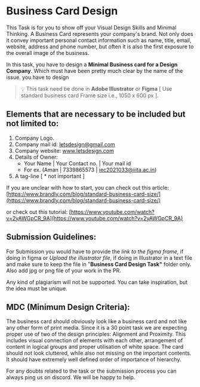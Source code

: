 # Business Card Design

This Task is for you to show off your Visual Design Skills and Minimal Thinking. 
A Business Card represents your company's brand. Not only does it convey important personal contact information such as name, title, email, website, address and phone number, but often it is also the first exposure to the overall image of the business.

In this task, you have to design a **Minimal Business card for a Design Company**. Which must have been pretty much clear by the name of the issue. you have to design 

> 💡 This task need be done in **Adobe Illustrator** or **Figma** [ Use standard business card Frame size i.e., 1050 x 600 px ].

## Elements that are necessary to be included but not limited to:

1. Company Logo. 
2. Company mail id: letsdesign@gmail.com
3. Company website: www.letsdesign.com
4. Details of Owner: 
    - Your Name | Your Contact no. | Your mail id
    - For ex. (Aman | 7339865573 | iec2021033@iiita.ac.in)
5. A tag-line [ * not important ]

If you are unclear with how to start, you can check out this article: [https://www.brandly.com/blog/standard-business-card-size/](https://www.brandly.com/blog/standard-business-card-size/) 

or check out this tutorial: [https://www.youtube.com/watch?v=2yAWGpCR_9A](https://www.youtube.com/watch?v=2yAWGpCR_9A)

## Submission Guidelines:

For Submission you would have to provide the *link to the figma frame,* if doing in figma or *Upload the illustrator file*, if doing in Illustrator in a text file and make sure to keep the file in "**Business Card Design Task"** folder only. Also add jpg or png file of your work in the PR.

Any kind of plagiarism will not be supported. You can take inspiration, but the idea must be unique. 

## **MDC (Minimum Design Criteria):**

The business card should obviously look like a business card and not like any other form of print media. Since it is a 30 point task we are expecting proper use of two of the design principles: Alignment and Proximity. This includes visual connection of elements with each other, arrangement of content in logical groups and proper utilisation of white space. The card should not look cluttered, while also not missing on the important contents. It should have extremely well defined order of importance of hierarchy.

For any doubts related to the task or the submission process you can always ping us on discord. We will be happy to help.